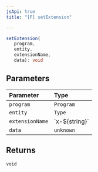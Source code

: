 ```yaml
---
jsApi: true
title: "[F] setExtension"

---
```

```ts
setExtension(
   program, 
   entity, 
   extensionName, 
   data): void
```

## Parameters

| Parameter | Type |
| :------ | :------ |
| `program` | `Program` |
| `entity` | `Type` |
| `extensionName` | \`x-${string}\` |
| `data` | `unknown` |

## Returns

`void`
